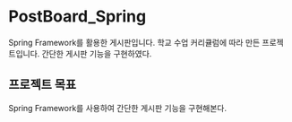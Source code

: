 # PostBoard_Spring
Spring Framework를 활용한 게시판입니다. 학교 수업 커리큘럼에 따라 만든 프로젝트입니다. 간단한 게시판 기능을 구현하였다.

## 프로젝트 목표
Spring Framework를 사용하여 간단한 게시판 기능을 구현해본다.

